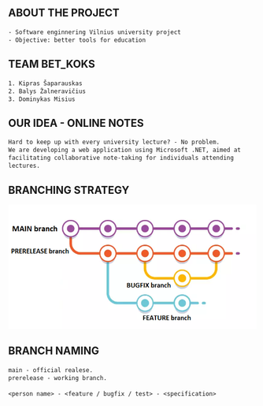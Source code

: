 ## ABOUT THE PROJECT
    - Software enginnering Vilnius university project
    - Objective: better tools for education

## TEAM BET_KOKS
    1. Kipras Šaparauskas
    2. Balys Žalneravičius
    3. Dominykas Misius

## OUR IDEA - ONLINE NOTES
    Hard to keep up with every university lecture? - No problem.
    We are developing a web application using Microsoft .NET, aimed at facilitating collaborative note-taking for individuals attending lectures.

## BRANCHING STRATEGY
![](betkoks_branching_stategy.png)

## BRANCH NAMING
    main - official realese.
    prerelease - working branch.

    <person name> - <feature / bugfix / test> - <specification>


